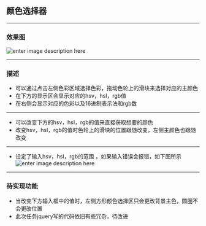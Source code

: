 ## 颜色选择器
***
### 效果图
![enter image description here](http://chuantu.biz/t6/15/1503318435x1910885132.png)
***
### 描述
* 可以通过点击左侧色彩区域选择色彩，拖动色轮上的滑块来选择对应的主颜色
* 在下方的显示区会显示对应的hsv，hsl，rgb值
* 在右侧会显示对应的色彩以及16进制表示法和rgb数
***
* 可以改变下方的hsv，hsl，rgb的值来直接获取想要的颜色
* 改变hsv，hsl，rgb的值时色轮上的滑块的位置跟随改变，左侧主颜色也跟随改变
***
* 设定了输入hsv，hsl，rgb的范围 ，如果输入错误会报错，如下图所示
![enter image description here](http://chuantu.biz/t6/15/1503318531x1910885132.png)

***
### 待实现功能
* 当改变下方输入框中的值时，左侧方形颜色选择区只会更改背景主色，圆圈不会更改位置
* 此次任务jquery写的代码依旧有些冗杂，待改进

